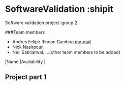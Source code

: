 # SoftwareValidation :shipit
Software validation project-group 2.

###Team members
- Andres Felipe Rincon Gamboa.[my-mail](andres.rincon@mail.mcgill.ca)
- Nick Nasirpour.
- Neil Sabharwal. 
...(other team members to be added)

|Name    |Availability     |

## Project part 1

